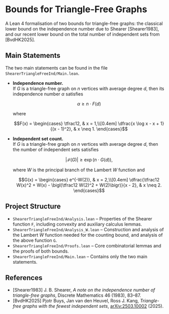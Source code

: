 # Bounds for Triangle-Free Graphs

A Lean 4 formalisation of two bounds for triangle-free graphs:
the classical lower bound on the independence number due to Shearer
[Shearer1983], and our recent lower bound on the total number of independent
sets from [BvdHK2025].

## Main Statements

The two main statements can be found in the file `ShearerTriangleFreeInd/Main.lean`.

- **Independence number.**  
  If $G$ is a triangle-free graph on $n$ vertices with average degree $d$, then
  its independence number $\alpha$ satisfies

  $$\alpha \geq n \cdot F(d)$$

  where

  $$F(x) =
  \begin{cases}
    \tfrac12, & x = 1,\\[0.4em]
    \dfrac{x \log x - x + 1}{(x - 1)^2}, & x \neq 1.
  \end{cases}$$

- **Independent set count.**  
  If $G$ is a triangle-free graph on $n$ vertices with average degree $d$, then
  the number of independent sets satisfies

  $$\lvert \mathcal{I}(G) \rvert \geq \exp\bigl(n \cdot G(d)\bigr),$$

  where $W$ is the principal branch of the Lambert $W$ function and

  $$G(x) =
  \begin{cases}
    e^{-W(2)}, & x = 2,\\[0.4em]
    \dfrac{\tfrac12 W(x)^2 + W(x) - \bigl(\tfrac12 W(2)^2 + W(2)\bigr)}{x - 2},
      & x \neq 2.
  \end{cases}$$

## Project Structure

- `ShearerTriangleFreeInd/Analysis.lean` – Properties of the Shearer function
  `F`, including convexity and auxiliary calculus lemmas.
- `ShearerTriangleFreeInd/Analysis_W.lean` – Construction and analysis of the
  Lambert $W$ function needed for the counting bound, and analysis of the above function 
  `G`.
- `ShearerTriangleFreeInd/Proofs.lean` – Core combinatorial lemmas and the
  proofs of both bounds.
- `ShearerTriangleFreeInd/Main.lean` – Contains only the two main statements.

## References
- [Shearer1983] J. B. Shearer, *A note on the independence number of
  triangle-free graphs*, Discrete Mathematics 46 (1983), 83–87.
- [BvdHK2025] Pjotr Buys, Jan van den Heuvel, Ross J. Kang, *Triangle-free graphs with the fewest independent sets*, [arXiv:2503.10002](https://arxiv.org/pdf/2503.10002) (2025).